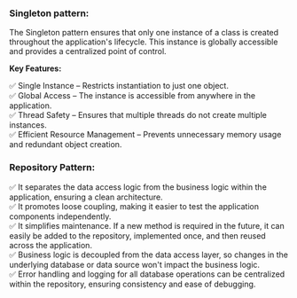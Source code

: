 ### **Singleton pattern:**
The Singleton pattern ensures that only one instance of a class is created throughout the application's lifecycle. This instance is globally accessible and provides a centralized point of control.

**Key Features:**

✅ Single Instance – Restricts instantiation to just one object. </br>
✅ Global Access – The instance is accessible from anywhere in the application. </br>
✅ Thread Safety – Ensures that multiple threads do not create multiple instances. </br>
✅ Efficient Resource Management – Prevents unnecessary memory usage and redundant object creation. </br>

### **Repository Pattern**:
✅ It separates the data access logic from the business logic within the application, ensuring a clean architecture. </br>
✅ It promotes loose coupling, making it easier to test the application components independently. </br>
✅ It simplifies maintenance. If a new method is required in the future, it can easily be added to the repository, implemented once, and then reused across the application. </br>
✅ Business logic is decoupled from the data access layer, so changes in the underlying database or data source won't impact the business logic. </br>
✅ Error handling and logging for all database operations can be centralized within the repository, ensuring consistency and ease of debugging. </br>

